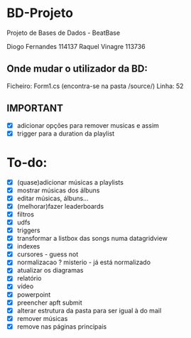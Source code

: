 # BD-Projeto
Projeto de Bases de Dados - BeatBase

Diogo Fernandes 114137
Raquel Vinagre 113736

## Onde mudar o utilizador da BD:
Ficheiro: Form1.cs (encontra-se na pasta /source/)
Linha: 52

## IMPORTANT
- [x]  adicionar opções para remover musicas e assim
- [x]  trigger para a duration da playlist

# To-do:
- [x]  (quase)adicionar músicas a playlists
- [x]  mostrar músicas dos álbuns
- [x]  editar músicas, álbuns...
- [x]  (melhorar)fazer leaderboards
- [x]  filtros
- [x]  udfs
- [x]  triggers
- [x]  transformar a listbox das songs numa datagridview 
- [x]  indexes
- [x]  cursores - guess not
- [x]  normalizacao ? misterio - já está normalizado
- [x]  atualizar os diagramas
- [x]  relatório
- [x]  vídeo
- [x]  powerpoint
- [x]  preencher apft submit
- [x]  alterar estrutura da pasta para ser igual à do mail
- [x]  remover músicas
- [x]  remove nas páginas principais
